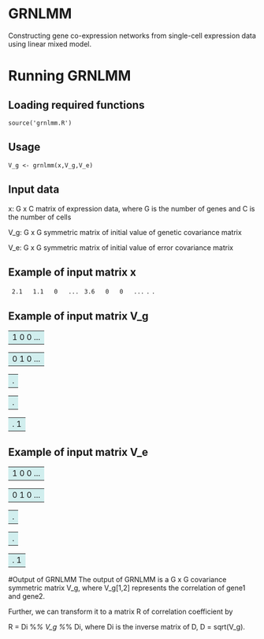 # GRNLMM
Constructing gene co-expression networks from single-cell expression data using linear mixed model.
# Running GRNLMM
## Loading required functions
`source('grnlmm.R')`

## Usage
`V_g <- grnlmm(x,V_g,V_e)`

## Input data
x: G x C matrix of expression data, where G is the number of genes and C is the number of cells

V_g: G x G symmetric matrix of initial value of genetic covariance matrix

V_e: G x G symmetric matrix of initial value of error covariance matrix

## Example of input matrix x
` 2.1   1.1   0   ...`
` 3.6   0   0   ...`
`.`
`.`

## Example of input matrix V_g
<table><tr><td bgcolor=#D1EEEE>1   0   0   ...</td></tr></table>
<table><tr><td bgcolor=#D1EEEE>0   1   0   ...</td></tr></table>
<table><tr><td bgcolor=#D1EEEE>.</td></tr></table>
<table><tr><td bgcolor=#D1EEEE>.</td></tr></table>
<table><tr><td bgcolor=#D1EEEE>.           1</td></tr></table>

## Example of input matrix V_e
<table><tr><td bgcolor=#D1EEEE>1   0   0   ...</td></tr></table>
<table><tr><td bgcolor=#D1EEEE>0   1   0   ...</td></tr></table>
<table><tr><td bgcolor=#D1EEEE>.</td></tr></table>
<table><tr><td bgcolor=#D1EEEE>.</td></tr></table>
<table><tr><td bgcolor=#D1EEEE>.           1</td></tr></table>

#Output of GRNLMM
The output of GRNLMM is a G x G covariance symmetric matrix V_g, where V_g[1,2] represents the correlation of gene1 and gene2.

Further, we can transform it to a matrix R of correlation coefficient by

R = Di %*% V_g %*% Di, where Di is the inverse matrix of D, D = sqrt(V_g).
